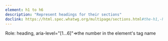 ```yaml
---
element: h1 to h6
description: "Represent headings for their sections"
doclink: https://html.spec.whatwg.org/multipage/sections.html#the-h1,-h2,-h3,-h4,-h5,-and-h6-elements
---
```


<p class="mb-2">Role: heading, aria-level="[1...6]"=>the number in the element's tag name</p>

